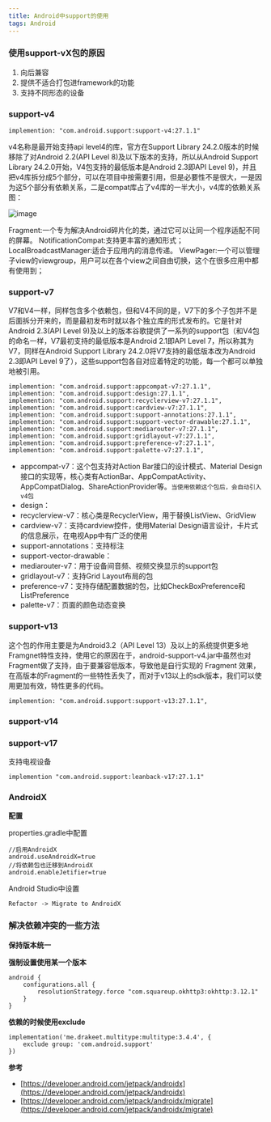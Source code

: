 ```yaml
---
title: Android中support的使用
tags: Android
---
```


### 使用support-vX包的原因

1. 向后兼容
2. 提供不适合打包进framework的功能
3. 支持不同形态的设备

### support-v4

    implemention: "com.android.support:support-v4:27.1.1"

v4名称是最开始支持api level4的库，官方在Support Library 24.2.0版本的时候移除了对Android 2.2(API Level 8)及以下版本的支持，所以从Android Support Library 24.2.0开始，V4包支持的最低版本是Android 2.3即API Level 9)，并且把v4库拆分成5个部分，可以在项目中按需要引用，但是必要性不是很大，一是因为这5个部分有依赖关系，二是compat库占了v4库的一半大小，v4库的依赖关系图：

![image](./support-v4.png)


Fragment:一个专为解决Android碎片化的类，通过它可以让同一个程序适配不同的屏幕。
NotificationCompat:支持更丰富的通知形式；
LocalBroadcastManager:适合于应用内的消息传递。
ViewPager:一个可以管理子view的viewgroup，用户可以在各个view之间自由切换，这个在很多应用中都有使用到；

### support-v7

V7和V4一样，同样包含多个依赖包，但和V4不同的是，V7下的多个子包并不是后面拆分开来的，而是最初发布时就以各个独立库的形式发布的。它是针对Android 2.3(API Level 9)及以上的版本谷歌提供了一系列的support包（和V4包的命名一样，V7最初支持的最低版本是Android 2.1即API Level 7，所以称其为V7，同样在Android Support Library 24.2.0将V7支持的最低版本改为Android 2.3即API Level 9了），这些support包各自对应着特定的功能，每一个都可以单独地被引用。


    implemention: "com.android.support:appcompat-v7:27.1.1",
    implemention: "com.android.support:design:27.1.1",
    implemention: "com.android.support:recyclerview-v7:27.1.1",
    implemention: "com.android.support:cardview-v7:27.1.1",
    implemention: "com.android.support:support-annotations:27.1.1",
    implemention: "com.android.support:support-vector-drawable:27.1.1",
    implemention: "com.android.support:mediarouter-v7:27.1.1",
    implemention: "com.android.support:gridlayout-v7:27.1.1",
    implemention: "com.android.support:preference-v7:27.1.1",
    implemention: "com.android.support:palette-v7:27.1.1",

- appcompat-v7：这个包支持对Action Bar接口的设计模式、Material Design接口的实现等，核心类有ActionBar、AppCompatActivity、AppCompatDialog、ShareActionProvider等。`当使用依赖这个包后，会自动引入v4包`
- design：
- recyclerview-v7：核心类是RecyclerView，用于替换ListView、GridView
- cardview-v7：支持cardview控件，使用Material Design语言设计，卡片式的信息展示，在电视App中有广泛的使用
- support-annotations：支持标注
- support-vector-drawable：
- mediarouter-v7：用于设备间音频、视频交换显示的support包
- gridlayout-v7：支持Grid Layout布局的包
- preference-v7：支持存储配置数据的包，比如CheckBoxPreference和ListPreference
- palette-v7：页面的颜色动态变换


### support-v13

这个包的作用主要是为Android3.2（API Level 13）及以上的系统提供更多地Framgnet特性支持，使用它的原因在于，android-support-v4.jar中虽然也对Fragment做了支持，由于要兼容低版本，导致他是自行实现的 Fragment 效果，在高版本的Fragment的一些特性丢失了，而对于v13以上的sdk版本，我们可以使用更加有效，特性更多的代码。

    implemention: "com.android.support:support-v13:27.1.1",
    

### support-v14



### support-v17

支持电视设备

    implemention "com.android.support:leanback-v17:27.1.1"


### AndroidX

**配置**

properties.gradle中配置

    //启用AndroidX
    android.useAndroidX=true
    //将依赖包也迁移到AndroidX
    android.enableJetifier=true

Android Studio中设置

    Refactor -> Migrate to AndroidX




### 解决依赖冲突的一些方法

**保持版本统一**

**强制设置使用某一个版本**

    android {
        configurations.all {
            resolutionStrategy.force "com.squareup.okhttp3:okhttp:3.12.1"
        }
    }

**依赖的时候使用exclude**

    implementation('me.drakeet.multitype:multitype:3.4.4', {
        exclude group: 'com.android.support'
    })


**参考**

- [https://developer.android.com/jetpack/androidx](https://developer.android.com/jetpack/androidx)
- [https://developer.android.com/jetpack/androidx/migrate](https://developer.android.com/jetpack/androidx/migrate)